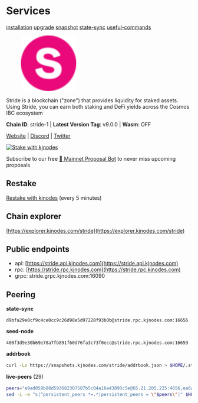 # Services

[installation](./installation/ "mention") [upgrade](./upgrade/ "mention") [snapshot](./snapshot/ "mention") [state-sync](./state-sync/ "mention") [useful-commands](./useful-commands/ "mention")

<figure><img src="https://raw.githubusercontent.com/kj89/cosmos-images/main/logos/stride.png" width="150" alt=""><figcaption></figcaption></figure>

Stride is a blockchain ("zone") that provides liquidity for staked assets.  Using Stride, you can earn both staking and DeFi yields across the Cosmos IBC ecosystem

**Chain ID**: stride-1 | **Latest Version Tag**: v9.0.0 | **Wasm**: OFF

[Website](https://stride.zone) | [Discord](https://discord.gg/mzQZ8dAE7u) | [Twitter](https://twitter.com/stride_zone)

[![Stake with kjnodes](https://i.ibb.co/cr44Q8j/button-stake-with-kjnodes.png)](https://restake.app/stride/stridevaloper1j8gkhtllnp252l6g6zwzea30e7pvzqttr9768n)

Subscribe to our free [🤖 Mainnet Proposal Bot](https://t.me/kjnodes_proposal_bot) to never miss upcoming proposals

## Restake

[Restake with kjnodes](https://restake.app/stride/stridevaloper1j8gkhtllnp252l6g6zwzea30e7pvzqttr9768n) (every 5 minutes)
## Chain explorer
[https://explorer.kjnodes.com/stride](https://explorer.kjnodes.com/stride)

## Public endpoints

* api: [https://stride.api.kjnodes.com](https://stride.api.kjnodes.com)
* rpc: [https://stride.rpc.kjnodes.com](https://stride.rpc.kjnodes.com)
* grpc: stride.grpc.kjnodes.com:16090

## Peering

**state-sync**

```text
d9bfa29e0cf9c4ce0cc9c26d98e5d97228f93b0b@stride.rpc.kjnodes.com:16656
```

**seed-node**

```text
400f3d9e30b69e78a7fb891f60d76fa3c73f0ecc@stride.rpc.kjnodes.com:16659
```

**addrbook**
```bash
curl -Ls https://snapshots.kjnodes.com/stride/addrbook.json > $HOME/.stride/config/addrbook.json
```

**live-peers** (29)
```bash
peers="e9ad059b88d593682307587b5c04a16a43893c5e@65.21.205.225:4656,ea6a7b2f366bc343f0670f1673fd86001dd08eb0@65.108.122.246:26636,754b74f0a4208fcb80945a02c3a2826f7be4e763@144.91.102.95:26656,9ed4a1c80960ae933551283eb8aef52468f6cfc7@65.109.106.169:26656,6831d67983cf5ebcb44da01737ccd6ccbd15c08e@193.70.47.90:12256,be546a9a1b8b664a32ad5f45fa1d4087b44e0f83@135.181.214.120:26656,bffe92095850b08f905f6fde1d4282b4a619a690@5.161.97.148:26656,ade7d4d0009c7725ee991b8c40a7f646f76bf1e3@149.102.140.108:26656,18704d8ffb35d412adb3fb8eea62c894cf175e75@86.48.26.130:26656,b212d5740b2e11e54f56b072dc13b6134650cfb5@164.152.160.97:26656,ebc272824924ea1a27ea3183dd0b9ba713494f83@185.16.39.158:26886,d95477fd745d8a5e4b3d9052149d28a5dc447a88@35.206.158.54:26656,44e797771bff124693e63a8ec331d42873cf2ae2@95.217.202.49:35656,bdc2baaf2d18152c38340d368249ac866daf3e3d@198.244.178.213:26656,9ee75491e354965d8bfd8434aa093f8613bc1dce@65.108.238.103:12256,54672e848a31d2e7aeda35b8f2c320ad508c5550@128.199.141.132:26656,615ebc348998f7f050763dd0a9201e8f61e8fc07@35.210.78.199:26656,022fd83f945fe03f9155fced534c90b5ce8db979@65.109.23.238:36656,3023b940ec9a39661c95877cec99e17416dc2a17@51.89.6.150:21656,1483ddbd1ba369c01d5496877314ed1b09bd9cc3@65.21.189.221:12256,8fff37214fb0ef622f1c09dccb22d6321e004c3e@109.123.242.163:50056,cd680cc992983e5c8244b5529034a2e362e7a6d3@93.159.134.157:26656,450d000d0d5c010cb2e7c45b72e6cda08a22fd04@35.193.66.50:26656,8e4e1f1e087c76c71c64e477e95495833da82aa2@135.181.173.139:26656,cb0b38aa612e8ac05f704d9b2feb7526607afb77@143.42.121.64:26656,cc35475fe1f7c345af0ea8a692f3b4b41c8f12a2@116.202.36.240:10156,d9bfa29e0cf9c4ce0cc9c26d98e5d97228f93b0b@65.109.88.38:16656,df43d9a9490495aa528431077b526eabeec46b52@95.217.197.100:26653,d056dcd5ac8dddb23e2962a5ade6ee51f9bfd785@162.19.89.8:10456"
sed -i -e "s|^persistent_peers *=.*|persistent_peers = \"$peers\"|" $HOME/.stride/config/config.toml
```
